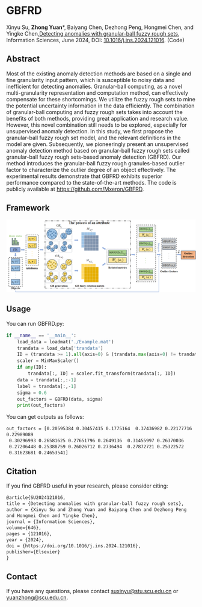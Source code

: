 # GBFRD
Xinyu Su, **Zhong Yuan***, Baiyang Chen, Dezhong Peng, Hongmei Chen, and Yingke Chen,[Detecting anomalies with granular-ball fuzzy rough sets](Paper/2024-GBFRD.pdf), Information Sciences, June 2024, DOI: [10.1016/j.ins.2024.121016](https://doi.org/10.1016/j.ins.2024.121016). (Code)

## Abstract
Most of the existing anomaly detection methods are based on a single and fine granularity input pattern, which is susceptible to noisy data and inefficient for detecting anomalies. Granular-ball computing, as a novel multi-granularity representation and computation method, can effectively compensate for these shortcomings. We utilize the fuzzy rough sets to mine the potential uncertainty information in the data efficiently. The combination of granular-ball computing and fuzzy rough sets takes into account the benefits of both methods, providing great application and research value. However, this novel combination still needs to be explored, especially for unsupervised anomaly detection. In this study, we first propose the granular-ball fuzzy rough set model, and the relevant definitions in the model are given. Subsequently, we pioneeringly present an unsupervised anomaly detection method based on granular-ball fuzzy rough sets called granular-ball fuzzy rough sets-based anomaly detection (GBFRD). Our method introduces the granular-ball fuzzy rough granules-based outlier factor to characterize the outlier degree of an object effectively. The experimental results demonstrate that GBFRD exhibits superior performance compared to the state-of-the-art methods. The code is publicly available at https://github.com/Mxeron/GBFRD.

## Framework
![image](Paper/GBFRD_Framework.png)

## Usage
You can run GBFRD.py:
```python
if __name__ == '__main__':
    load_data = loadmat('./Example.mat')
    trandata = load_data['trandata']
    ID = (trandata >= 1).all(axis=0) & (trandata.max(axis=0) != trandata.min(axis=0))
    scaler = MinMaxScaler()
    if any(ID):
        trandata[:, ID] = scaler.fit_transform(trandata[:, ID])
    data = trandata[:,:-1]
    label = trandata[:,-1]
    sigma = 0.6
    out_factors = GBFRD(data, sigma)
    print(out_factors)
```
You can get outputs as follows:
```
out_factors = [0.20595384 0.30457415 0.1775164  0.37436982 0.22177716 0.22989089
 0.30296993 0.26581625 0.27651796 0.2649136  0.31455997 0.26370036
 0.27206448 0.25388759 0.26026712 0.2736494  0.27872721 0.25322572
 0.31623681 0.24653541]
```
## Citation
If you find GBFRD useful in your research, please consider citing:
```
@article{SU2024121016,
title = {Detecting anomalies with granular-ball fuzzy rough sets},
author = {Xinyu Su and Zhong Yuan and Baiyang Chen and Dezhong Peng and Hongmei Chen and Yingke Chen},
journal = {Information Sciences},
volume={646},
pages = {121016},
year = {2024},
doi = {https://doi.org/10.1016/j.ins.2024.121016},
publisher={Elsevier}
}
```
## Contact
If you have any questions, please contact suxinyu@stu.scu.edu.cn or yuanzhong@scu.edu.cn.
